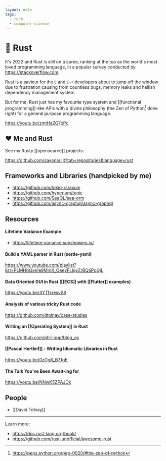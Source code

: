 ```yaml
---
layout: note
tags:
  - tech
  - computer-science
---
```


# 🦀 Rust

It's 2022 and Rust is still on a spree, ranking at the top as the world's most loved programming language, in a popular survey conducted by https://stackoverflow.com.

Rust is a saviour for the `C` and `C++` developers about to jump off the window due to frustration causing from countless bugs, memory leaks and hellish dependency management system.

But for me, Rust just has my favourite type system and [[functional programming]]-like APIs with a divine philosophy (the Zen of Python[^1] done right) for a general purpose programming language.

https://youtu.be/zmtHaZG7pPc

## ❤️ Me and Rust

See my Rusty [[opensource]] projects:

https://github.com/sayanarijit?tab=repositories&language=rust

## Frameworks and Libraries (handpicked by me)

- https://github.com/tokio-rs/axum
- https://github.com/hyperium/tonic
- https://github.com/SeaQL/sea-orm
- https://github.com/async-graphql/async-graphql

## Resources

#### Lifetime Variance Example

- https://lifetime-variance.sunshowers.io/

#### Build a YAML parser in Rust (serde-yaml)

https://www.youtube.com/playlist?list=PLMHbQxe1e9MmX_OeeyFLlqyZrBQ6PgGjL

#### Data Oriented GUI in Rust ([[ECS]] with [[Flutter]] examples)

https://youtu.be/4YTfxresvS8

#### Analysis of various tricky Rust code

https://github.com/dtolnay/case-studies

#### Writing an [[Operating System]] in Rust

https://github.com/phil-opp/blog_os

#### [[Pascal Hertleif]] - Writing Idiomatic Libraries in Rust

https://youtu.be/0zOg8_B71gE

#### The Talk You've Been Await-ing for

https://youtu.be/NNwK5ZPAJCk

## People

- [[David Tolnay]]

---

Learn more:

- https://doc.rust-lang.org/book/
- https://github.com/rust-unofficial/awesome-rust

[^1]: https://peps.python.org/pep-0020/#the-zen-of-python

